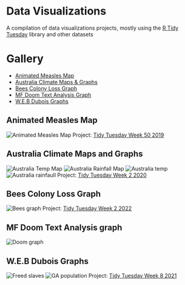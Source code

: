 # Data Visualizations

A compilation of data visualizations projects, mostly using the [R Tidy Tuesday](https://github.com/rfordatascience/tidytuesday) library and other datasets 

# Gallery
* [Animated Measles Map](#animated-measles-map)
* [Australia Climate Maps & Graphs](#australia-climate-maps-and-graphs)
* [Bees Colony Loss Graph](#bees-colony-loss-graph)
* [MF Doom Text Analysis Graph](#mf-doom-text-analysis-graph)
* [W.E.B Dubois Graphs](#w.e.b.-dubois-graphs)


## Animated Measles Map
![Animated Measles Map](CopyOfmeaslesmap.gif)
Project: [Tidy Tuesday Week 50 2019](https://github.com/rfordatascience/tidytuesday/tree/master/data/2019/2019-12-10)
## Australia Climate Maps and Graphs
![Australia Temp Map](CopyOfDec2019avg.png)
![Australia Rainfall Map](CopyOfRainfallavg.png)
![Australia temp](CopyOffacet-grid-temp.png)
![Australia rainfaull](CopyOffacet-grid-rainfall.png)
Project: [Tidy Tuesday Week 2 2020](https://github.com/rfordatascience/tidytuesday/blob/master/data/2020/2020-01-07/readme.md)
## Bees Colony Loss Graph
![Bees graph](CopyOfbees_with_cairo.png)
Project: [Tidy Tuesday Week 2 2022](https://github.com/rfordatascience/tidytuesday/blob/master/data/2022/2022-01-11/readme.md)
## MF Doom Text Analysis graph
![Doom graph](CopyOfdoom_graph.png)
## W.E.B Dubois Graphs
![Freed slaves](CopyOfFreed_slaves_plot.png)
![GA population](CopyOfGA_pop_plot.png)
Project: [Tidy Tuesday Week 8 2021](https://github.com/ajstarks/dubois-data-portraits/tree/master/challenge)